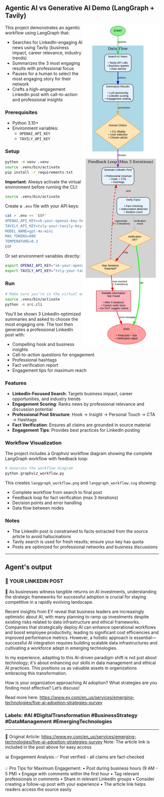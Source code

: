 ## Agentic AI vs Generative AI Demo (LangGraph + Tavily)

<img src="langgraph_workflow.png" alt="DAG" width="250" align="right">

This project demonstrates an agentic workflow using LangGraph that:
- Searches for LinkedIn-engaging AI news using Tavily (business impact, career relevance, industry trends)
- Summarizes the 3 most engaging results with professional focus
- Pauses for a human to select the most engaging story for their network
- Crafts a high-engagement LinkedIn post with call-to-action and professional insights

### Prerequisites
- Python 3.10+
- Environment variables:
  - `OPENAI_API_KEY`
  - `TAVILY_API_KEY`

### Setup
```bash
python -m venv .venv
source .venv/bin/activate
pip install -r requirements.txt
```

**Important**: Always activate the virtual environment before running the CLI:
```bash
source .venv/bin/activate
```

Create a `.env` file with your API keys:
```bash
cat > .env << 'EOF'
OPENAI_API_KEY=sk-your-openai-key-here
TAVILY_API_KEY=tvly-your-tavily-key-here
MODEL_NAME=gpt-4o-mini
MAX_TOKENS=800
TEMPERATURE=0.3
EOF
```

Or set environment variables directly:
```bash
export OPENAI_API_KEY="sk-your-openai-key-here"
export TAVILY_API_KEY="tvly-your-tavily-key-here"
```

### Run
```bash
# Make sure you're in the virtual environment
source .venv/bin/activate
python -m src.cli
```
You'll be shown 3 LinkedIn-optimized summaries and asked to choose the most engaging one. The tool then generates a professional LinkedIn post with:
- Compelling hook and business insights
- Call-to-action questions for engagement
- Professional hashtags
- Fact verification report
- Engagement tips for maximum reach

### Features
- **LinkedIn-Focused Search**: Targets business impact, career opportunities, and industry trends
- **Engagement Scoring**: Ranks news by professional relevance and discussion potential
- **Professional Post Structure**: Hook → Insight → Personal Touch → CTA → Hashtags
- **Fact Verification**: Ensures all claims are grounded in source material
- **Engagement Tips**: Provides best practices for LinkedIn posting

### Workflow Visualization
The project includes a Graphviz workflow diagram showing the complete LangGraph workflow with feedback loop:
```bash
# Generate the workflow diagram
python graphviz_workflow.py
```
This creates `langgraph_workflow.png` and `langgraph_workflow.svg` showing:
- Complete workflow from search to final post
- Feedback loop for fact verification (max 3 iterations)
- Decision points and error handling
- Data flow between nodes

### Notes
- The LinkedIn post is constrained to facts extracted from the source article to avoid hallucinations
- Tavily search is used for fresh results; ensure your key has quota
- Posts are optimized for professional networks and business discussions

---

## Agent's output


### 📝 YOUR LINKEDIN POST

🚀 As businesses witness tangible returns on AI investments, understanding the strategic frameworks for successful adoption is crucial for staying competitive in a rapidly evolving landscape. 

Recent insights from EY reveal that business leaders are increasingly optimistic about AI, with many planning to ramp up investments despite existing risks related to data infrastructure and ethical frameworks. Companies that strategically deploy AI can 
enhance operational workflows and boost employee productivity, leading to significant cost efficiencies and improved performance metrics. However, a holistic approach is essential—successful AI integration requires building scalable data infrastructures 
and cultivating a workforce adept in emerging technologies.

In my experience, adapting to this AI-driven paradigm shift is not just about technology; it's about enhancing our skills in data management and ethical AI practices. This positions us as valuable assets in organizations embracing this transformation.

How is your organization approaching AI adoption? What strategies are you finding most effective? Let’s discuss! 

Read more here: https://www.ey.com/en_us/services/emerging-technologies/five-ai-adoption-strategies-survey 

### Labels: #AI #DigitalTransformation #BusinessStrategy #DataManagement #EmergingTechnologies
---

🔗 Original Article: https://www.ey.com/en_us/services/emerging-technologies/five-ai-adoption-strategies-survey
Note: The article link is included in the post above for easy access

📊 Engagement Analysis
✅ Post verified - all claims are fact-checked

💡 Pro Tips for Maximum Engagement:
• Post during business hours (9 AM - 5 PM)
• Engage with comments within the first hour
• Tag relevant professionals in comments
• Share in relevant LinkedIn groups
• Consider creating a follow-up post with your experience
• The article link helps readers access the source easily
